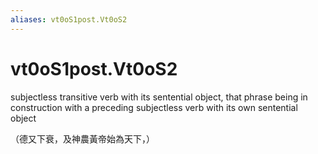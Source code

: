 ```yaml
---
aliases: vt0oS1post.Vt0oS2
---
```

# vt0oS1post.Vt0oS2

subjectless transitive verb with its sentential object, that phrase being in construction with a preceding subjectless verb with its own sentential object

 （德又下衰，及神農黃帝始為天下，）